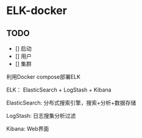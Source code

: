 # ELK-docker

## TODO

- [] 启动
- [] 用户
- [] 集群

利用Docker compose部署ELK

ELK： ElasticSearch + LogStash + Kibana

ElasticSearch: 分布式搜索引擎，搜索+分析+数据存储

LogStash: 日志搜集分析过滤

Kibana: Web界面
